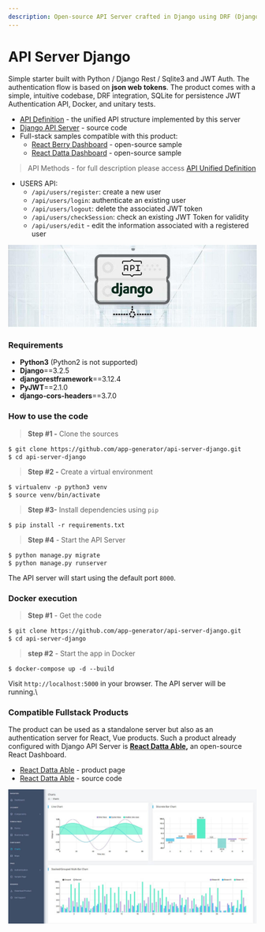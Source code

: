 ```yaml
---
description: Open-source API Server crafted in Django using DRF (Django REST Framework)
---
```


# API Server Django

Simple starter built with Python / Django Rest / Sqlite3 and JWT Auth. The authentication flow is based on **json web tokens**. The product comes with a simple, intuitive codebase, DRF integration, SQLite for persistence JWT Authentication API, Docker, and unitary tests.

* [API Definition](api-unified-definition.md) - the unified API structure implemented by this server
* [Django API Server](https://github.com/app-generator/api-server-django) - source code
* Full-stack samples compatible with this product:
  * [React Berry Dashboard](https://github.com/app-generator/react-berry-admin-template) - open-source sample
  * [React Datta Dashboard](https://github.com/app-generator/react-datta-able-dashboard) - open-source sample

> API Methods - for full description please access [API Unified Definition](api-unified-definition.md)

* USERS API:
  * `/api/users/register`: create a new user
  * `/api/users/login`: authenticate an existing user
  * `/api/users/logout`: delete the associated JWT token
  * `/api/users/checkSession`: check an existing JWT Token for validity
  * `/api/users/edit` - edit the information associated with a registered user

![Django API Server - Open-source Product.](../../.gitbook/assets/api-cover-django-xs.jpg)

### Requirements

* **Python3** (Python2 is not supported)
* **Django**==3.2.5
* **djangorestframework**==3.12.4
* **PyJWT**==2.1.0
* **django-cors-headers**==3.7.0

### How to use the code

> **Step #1 -** Clone the sources

```
$ git clone https://github.com/app-generator/api-server-django.git
$ cd api-server-django
```

> **Step #2 -** Create a virtual environment

```
$ virtualenv -p python3 venv
$ source venv/bin/activate
```

> **Step #3-** Install dependencies using `pip`

```
$ pip install -r requirements.txt
```

> **Step #4** - Start the API Server

```
$ python manage.py migrate
$ python manage.py runserver
```

The API server will start using the default port `8000`.

### **Docker execution**

> **Step #1** - Get the code

```
$ git clone https://github.com/app-generator/api-server-django.git
$ cd api-server-django
```

> **step #2** - Start the app in Docker

```
$ docker-compose up -d --build
```

Visit `http://localhost:5000` in your browser. The API server will be running.\

### Compatible Fullstack Products

The product can be used as a standalone server but also as an authentication server for React, Vue products. Such a product already configured with Django API Server is [**React Datta Able**](https://appseed.us/product/react-node-js-datta-able)**,** an open-source React Dashboard.

* [React Datta Able](https://appseed.us/product/react-node-js-datta-able) - product page
* [React Datta Able](https://github.com/app-generator/react-datta-able-dashboard) - source code

![React Datta Able - Open-Source Dashboard](../../.gitbook/assets/react-datta-able-cover.jpg)
